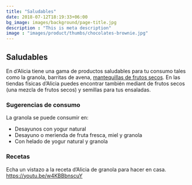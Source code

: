 ```yaml
---
title: "Saludables"
date: 2018-07-12T18:19:33+06:00
bg_image: images/background/page-title.jpg
description : "This is meta description"
image : "images/product/thumbs/chocolates-brownie.jpg"
---
```


## Saludables

En d’Alicia tiene una gama de productos saludables para tu consumo tales como la granola, barritas de avena,  [mantequillas de frutos secos](/product/mantequillas "mantequillas de frutos secos"). En las tiendas físicas d’Alicia puedes encontrar también mediant de frutos secos (una mezcla de frutos secos) y semillas para tus ensaladas.

### Sugerencias de consumo
La granola se puede consumir en:
- Desayunos con yogur natural
- Desayuno o merienda de fruta fresca, miel y granola
- Con helado de yogur natural y granola

### Recetas
Echa un vistazo a la receta d’Alicia de granola para hacer en casa. https://youtu.be/w4KBBbnscuY
